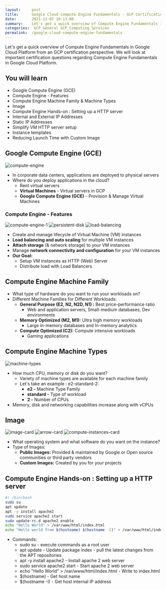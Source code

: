 ```yaml
---
layout:     post
title:      Google Cloud Compute Engine Fundamentals - GCP Certification Cheat Sheet
date:       2021-12-07 10:13:00
summary:    Let's get a quick overview of Compute Engine Fundamentals in Google Cloud Platform from an GCP certification perspective. We will look at important certification questions regarding Compute Engine Fundamentals in Google Cloud Platform.
categories:  GCP_General GCP_Computing_Services
permalink:  /google-cloud-compute-engine-fundamentals
---
```

Let's get a quick overview of Compute Engine Fundamentals in Google Cloud Platform from an GCP certification perspective. We will look at important certification questions regarding Compute Engine Fundamentals in Google Cloud Platform.


## You will learn

- Google Compute Engine (GCE)
- Compute Engine - Features
- Compute Engine Machine Family & Machine Types
- Image
- Compute Engine Hands-on : Setting up a HTTP server
- Internal and External IP Addresses
- Static IP Addresses
- Simplify VM HTTP server setup
- Instance templates
- Reducing Launch Time with Custom Image

## Google Compute Engine (GCE)

![compute-engine](https://user-images.githubusercontent.com/57451228/146007819-3d19ae5d-2ccf-4c5d-92c3-dd79525fb648.png)

- In corporate data centers, applications are deployed to physical servers
- Where do you deploy applications in the cloud?
   - Rent virtual servers
   - **Virtual Machines** - Virtual servers in GCP
   - **Google Compute Engine (GCE)** - Provision & Manage Virtual Machines

### Compute Engine - Features



![compute-engine-1](https://user-images.githubusercontent.com/57451228/146008143-1fc751d7-8b38-471d-89f6-6d696b42117b.png) ![persistent-disk](https://user-images.githubusercontent.com/57451228/146008163-dd005ccb-d8cb-42b1-b975-6055f6144173.png) ![load-balancing](https://user-images.githubusercontent.com/57451228/146008179-8179220b-bf74-4a29-87e1-90045a94200c.png)

- Create and manage lifecycle of Virtual Machine (VM) instances
- **Load balancing and auto scaling** for multiple VM instances
- **Attach storage** (& network storage) to your VM instances
- Manage **network connectivity and configuration** for your VM instances
- **Our Goal:**
   - Setup VM instances as HTTP (Web) Server
   - Distribute load with Load Balancers


## Compute Engine Machine Family

- What type of hardware do you want to run your workloads on?
- Different Machine Families for Different Workloads:
   - **General Purpose (E2, N2, N2D, N1) :** Best price-performance ratio
       - Web and application servers, Small-medium databases, Dev environments
   - **Memory Optimized (M2, M1):** Ultra high memory workloads
       - Large in-memory databases and In-memory analytics
   - **Compute Optimized (C2):** Compute intensive workloads
       - Gaming applications


## Compute Engine Machine Types

![machine-types](https://user-images.githubusercontent.com/57451228/146008734-31c3443a-ccb0-4479-90d0-0ce21244067f.png)


- How much CPU, memory or disk do you want?
   - Variety of machine types are available for each machine family
   - Let's take an example : e2-standard-2:
       - **e2 -** Machine Type Family
       - **standard -** Type of workload
       - **2 -** Number of CPUs
- Memory, disk and networking capabilities increase along with vCPUs


## Image

![image-card](https://user-images.githubusercontent.com/57451228/146009000-8f58bbf3-9d93-4cd3-9137-a4198e5e8b5f.png) ![arrow-card](https://user-images.githubusercontent.com/57451228/146009041-39360ae6-b823-4a24-a614-1e56a578f78b.png) ![compute-instances-card](https://user-images.githubusercontent.com/57451228/146009053-0e54df13-aa4a-4666-b619-27861282e361.png)

- What operating system and what software do you want on the instance?
- Type of Images:
   - **Public Images:** Provided & maintained by Google or Open source communities or third party vendors
   - **Custom Images:** Created by you for your projects

## Compute Engine Hands-on : Setting up a HTTP server
```sh
#! /bin/bash
sudo su
apt update 
apt -y install apache2
sudo service apache2 start
sudo update-rc.d apache2 enable
echo "Hello World" > /var/www/html/index.html
echo "Hello world from $(hostname) $(hostname -I)" > /var/www/html/index.html
```

- Commands:
  - sudo su - execute commands as a root user
  - apt update - Update package index - pull the latest changes from the APT repositories
  - apt -y install apache2 - Install apache 2 web server
  - sudo service apache2 start - Start apache 2 web server
  - echo "Hello World" > /var/www/html/index.html - Write to index.html
  - $(hostname) - Get host name
  - $(hostname -I) - Get host internal IP address
